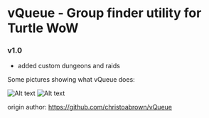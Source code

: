 # vQueue - Group finder utility for Turtle WoW

### v1.0
 * added custom dungeons and raids


Some pictures showing what vQueue does:

![Alt text](http://i.imgur.com/Empnf6k.png)
![Alt text](http://i.imgur.com/m2JHw5L.png)

origin author: https://github.com/christoabrown/vQueue
